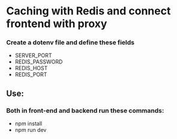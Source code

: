 # Caching with Redis and connect frontend with proxy

### Create a dotenv file and define these fields

- SERVER_PORT
- REDIS_PASSWORD
- REDIS_HOST
- REDIS_PORT

## Use:

### Both in front-end and backend run these commands:

- npm install
- npm run dev
